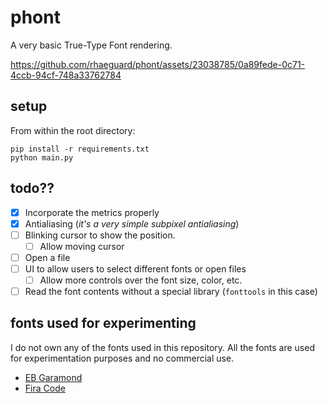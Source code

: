 # phont

A very basic True-Type Font rendering.

https://github.com/rhaeguard/phont/assets/23038785/0a89fede-0c71-4ccb-94cf-748a33762784

## setup

From within the root directory:
```
pip install -r requirements.txt
python main.py
```

## todo??

- [x] Incorporate the metrics properly
- [x] Antialiasing (_it's a very simple subpixel antialiasing_)
- [ ] Blinking cursor to show the position.
  - [ ] Allow moving cursor
- [ ] Open a file
- [ ] UI to allow users to select different fonts or open files
  - [ ] Allow more controls over the font size, color, etc.
- [ ] Read the font contents without a special library (`fonttools` in this case)

## fonts used for experimenting

I do not own any of the fonts used in this repository. All the fonts are used for experimentation purposes and no commercial use.

- [EB Garamond](https://github.com/georgd/EB-Garamond)
- [Fira Code](https://github.com/tonsky/FiraCode)
